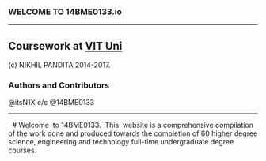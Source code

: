 ### WELCOME TO 14BME0133.io
---

## Coursework at [VIT Uni](github.com/vituni)
(c) NIKHIL PANDITA 2014-2017.

### Authors and Contributors
@itsN1X c/c @14BME0133

---
 
# Welcome  to 14BME0133.
 This  website is a comprehensive compilation of the work done and produced towards the completion of 60 higher degree science, engineering and technology full-time undergraduate degree courses. 
